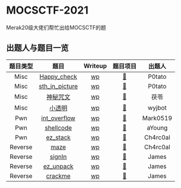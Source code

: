 # MOCSCTF-2021
Merak20级大佬们帮忙出给MOCSCTF的题

## 出题人与题目一览
|  题目类型   |  题目   | Writeup  |  题目项目 |  出题人  |
| :----: | :----: | :----: | :----: | :----: |
|  Misc  | [Happy_check](https://github.com/JamesHoi/MOCSCTF-2021/blob/main/Misc/Happy_check/puzzle.png) | [wp](https://github.com/JamesHoi/MOCSCTF-2021/blob/main/Misc/Happy_check/Happy_check_wp.pdf) | [:link:](https://github.com/JamesHoi/MOCSCTF-2021/tree/main/Misc/Happy_check)| P0tato |
| Misc  | [sth_in_picture](https://github.com/JamesHoi/MOCSCTF-2021/blob/main/Misc/sth_in_picture/something_in_picture.png) | [wp](https://github.com/JamesHoi/MOCSCTF-2021/blob/main/Misc/sth_in_picture/sth_in_picture_Wirteup.pdf) | [:link:](https://github.com/JamesHoi/MOCSCTF-2021/tree/main/Misc/sth_in_picture)| P0tato |
| Misc  | [神秘咒文](https://github.com/JamesHoi/MOCSCTF-2021/blob/main/Misc/%E7%A5%9E%E7%A7%98%E5%92%92%E6%96%87/mantra.txt) | [wp](https://github.com/JamesHoi/MOCSCTF-2021/blob/main/Misc/%E7%A5%9E%E7%A7%98%E5%92%92%E6%96%87/writeup.pdf) | [:link:](https://github.com/JamesHoi/MOCSCTF-2021/tree/main/Misc/%E7%A5%9E%E7%A7%98%E5%92%92%E6%96%87)| 茯苓 |
| Misc  | [小透明](https://github.com/JamesHoi/MOCSCTF-2021/blob/main/Misc/%E5%B0%8F%E9%80%8F%E6%98%8E/%E9%A2%98%E7%9B%AE.zip) | [wp](https://github.com/JamesHoi/MOCSCTF-2021/blob/main/Misc/%E5%B0%8F%E9%80%8F%E6%98%8E/WriteUp/Wp.md) | [:link:](https://github.com/JamesHoi/MOCSCTF-2021/tree/main/Misc/%E5%B0%8F%E9%80%8F%E6%98%8E)| wyjbot |
| Pwn  | [int_overflow](https://github.com/JamesHoi/MOCSCTF-2021/blob/main/Pwn/int_overflow/int_overflow) | [wp](https://github.com/JamesHoi/MOCSCTF-2021/blob/main/Pwn/int_overflow/int_overflow_writeup.md) | [:link:](https://github.com/JamesHoi/MOCSCTF-2021/tree/main/Pwn/int_overflow)| Mark0519 |
| Pwn  | [shellcode](https://github.com/JamesHoi/MOCSCTF-2021/blob/main/Pwn/shellcode/pwn) | [wp](https://github.com/JamesHoi/MOCSCTF-2021/blob/main/Pwn/shellcode/WP.pdf) | [:link:](https://github.com/JamesHoi/MOCSCTF-2021/tree/main/Pwn/shellcode)| aYoung |
| Pwn  | [ez_stack](https://github.com/JamesHoi/MOCSCTF-2021/blob/main/Pwn/ez_stack/ez_stack) | [wp](https://github.com/JamesHoi/MOCSCTF-2021/blob/main/Pwn/ez_stack/wp.md) | [:link:](https://github.com/JamesHoi/MOCSCTF-2021/tree/main/Pwn/ez_stack)| Ch4rc0al |
| Reverse  | [maze](https://github.com/JamesHoi/MOCSCTF-2021/blob/main/Reverse/maze/game.exe) | [wp](https://github.com/JamesHoi/MOCSCTF-2021/blob/main/Reverse/maze/writeup.pdf) | [:link:](https://github.com/JamesHoi/MOCSCTF-2021/tree/main/Reverse/maze)| Ch4rc0al |
| Reverse  | [signIn](https://github.com/JamesHoi/MOCSCTF-2021/blob/main/Reverse/signIn/signIn.exe) | [wp](https://github.com/JamesHoi/MOCSCTF-2021/blob/main/Reverse/signIn/writeup.pdf) | [:link:](https://github.com/JamesHoi/MOCSCTF-2021/tree/main/Reverse/signIn)| James |
| Reverse  | [ez_unpack](https://github.com/JamesHoi/MOCSCTF-2021/blob/main/Reverse/ez_unpack/ez_unpack.exe) | [wp](https://github.com/JamesHoi/MOCSCTF-2021/blob/main/Reverse/ez_unpack/writeup.pdf) | [:link:](https://github.com/JamesHoi/MOCSCTF-2021/tree/main/Reverse/ez_unpack)| James |
| Reverse  | [crackme]() | [wp]() | [:link:]()| James |

